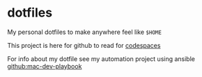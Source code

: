 # dotfiles
My personal dotfiles to make anywhere feel like `$HOME`

This project is here for github to read for [codespaces](https://github.blog/2020-05-06-new-from-satellite-2020-github-codespaces-github-discussions-securing-code-in-private-repositories-and-more/#codespaces)

For info about my dotfile see my automation project using ansible [github:mac-dev-playbook](https://github.com/ckr/mac-dev-playbook)
